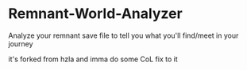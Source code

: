 # Remnant-World-Analyzer
Analyze your remnant save file to tell you what you'll find/meet in your journey

it's forked from hzla and imma do some CoL fix to it
